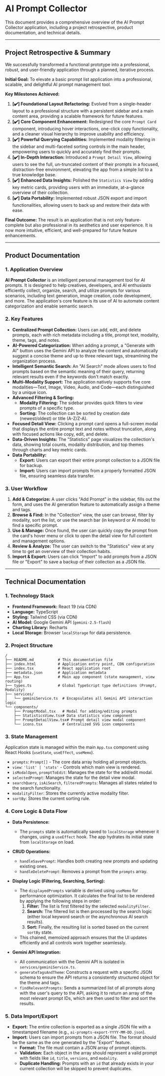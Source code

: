# AI Prompt Collector

This document provides a comprehensive overview of the AI Prompt Collector application, including a project retrospective, product documentation, and technical details.

---

## Project Retrospective & Summary

We successfully transformed a functional prototype into a professional, robust, and user-friendly application through a planned, iterative process.

**Initial Goal:**
To elevate a basic prompt list application into a professional, scalable, and delightful AI prompt management tool.

**Key Milestones Achieved:**
1.  **[✔️] Foundational Layout Refactoring:** Evolved from a single-header layout to a professional structure with a persistent sidebar and a main content area, providing a scalable framework for future features.
2.  **[✔️] Core Component Enhancement:** Redesigned the core `Prompt Card` component, introducing hover interactions, one-click copy functionality, and a cleaner visual hierarchy to improve usability and efficiency.
3.  **[✔️] Powerful Querying Capabilities:** Implemented modality filtering in the sidebar and multi-faceted sorting controls in the main header, empowering users to quickly and accurately find their prompts.
4.  **[✔️] In-Depth Interaction:** Introduced a `Prompt Detail View`, allowing users to see the full, un-truncated content of their prompts in a focused, distraction-free environment, elevating the app from a simple list to a true knowledge base.
5.  **[✔️] Enhanced Data Insights:** Polished the `Statistics View` by adding key metric cards, providing users with an immediate, at-a-glance overview of their collection.
6.  **[✔️] Data Portability:** Implemented robust JSON export and import functionalities, allowing users to back up and restore their data with ease.

**Final Outcome:**
The result is an application that is not only feature-complete but also professional in its aesthetics and user experience. It is now more intuitive, efficient, and well-prepared for future feature enhancements.

---

## Product Documentation

### 1. Application Overview
**AI Prompt Collector** is an intelligent personal management tool for AI prompts. It is designed to help creatives, developers, and AI enthusiasts efficiently collect, organize, search, and utilize prompts for various scenarios, including text generation, image creation, code development, and more. The application's core feature is its use of AI to automate content categorization and enable semantic search.

### 2. Key Features

*   **Centralized Prompt Collection:** Users can add, edit, and delete prompts, each with rich metadata including a title, prompt text, modality, theme, tags, and notes.
*   **AI-Powered Categorization:** When adding a prompt, a "Generate with AI" button uses the Gemini API to analyze the content and automatically suggest a concise theme and up to three relevant tags, streamlining the organization process.
*   **Intelligent Semantic Search:** An "AI Search" mode allows users to find prompts based on the semantic meaning of their query, returning relevant results even if the keywords don't match exactly.
*   **Multi-Modality Support:** The application natively supports five core modalities—Text, Image, Video, Audio, and Code—each distinguished by a unique icon.
*   **Advanced Filtering & Sorting:**
    *   **Modality Filtering:** The sidebar provides quick filters to view prompts of a specific type.
    *   **Sorting:** The collection can be sorted by creation date (newest/oldest) or title (A-Z/Z-A).
*   **Focused Detail View:** Clicking a prompt card opens a full-screen modal that displays the entire prompt text and notes without truncation, along with focused actions like copy, edit, and delete.
*   **Data-Driven Insights:** The "Statistics" page visualizes the collection's data, showing total counts, modality distribution, and top themes through charts and key metric cards.
*   **Data Portability:**
    *   **Export:** Users can export their entire prompt collection to a JSON file for backup.
    *   **Import:** Users can import prompts from a properly formatted JSON file, ensuring seamless data transfer.

### 3. User Workflow
1.  **Add & Categorize:** A user clicks "Add Prompt" in the sidebar, fills out the form, and uses the AI generation feature to automatically assign a theme and tags.
2.  **Browse & Find:** In the "Collection" view, the user can browse, filter by modality, sort the list, or use the search bar (in keyword or AI mode) to find a specific prompt.
3.  **Use & Manage:** Once found, the user can quickly copy the prompt from the card's hover menu or click to open the detail view for full content and management options.
4.  **Review & Analyze:** The user can switch to the "Statistics" view at any time to get an overview of their collection habits.
5.  **Import & Export:** Users can click "Import" to add prompts from a JSON file or "Export" to save a backup of their collection as a JSON file.

---

## Technical Documentation

### 1. Technology Stack
*   **Frontend Framework:** React 19 (via CDN)
*   **Language:** TypeScript
*   **Styling:** Tailwind CSS (via CDN)
*   **AI Model:** Google Gemini API (`gemini-2.5-flash`)
*   **Charting Library:** Recharts
*   **Local Storage:** Browser `localStorage` for data persistence.

### 2. Project Structure
```
/
├── README.md           # This documentation file
├── index.html          # Application entry point, CDN configuration
├── index.tsx           # React application root
├── metadata.json       # Application metadata
├── App.tsx             # Main app component (state management, view routing)
├── types.ts            # Global TypeScript type definitions (Prompt, Modality)
├── services/
│   └── geminiService.ts  # Encapsulates all Gemini API interaction logic
└── components/
    ├── PromptModal.tsx   # Modal for adding/editing prompts
    ├── StatisticsView.tsx# Data statistics view component
    ├── PromptDetailView.tsx# Prompt detail view modal component
    └── icons.tsx         # Centralized SVG icon components
```

### 3. State Management
Application state is managed within the main `App.tsx` component using React Hooks (`useState`, `useEffect`, `useMemo`).
*   `prompts`: `Prompt[]` - The core data array holding all prompt objects.
*   `view`: `'list' | 'stats'` - Controls which main view is rendered.
*   `isModalOpen`, `promptToEdit`: Manages the state for the add/edit modal.
*   `selectedPrompt`: Manages the state for the detail view modal.
*   `searchQuery`, `isAiSearch`, `filteredPrompts`: Manages all states related to the search functionality.
*   `modalityFilter`: Stores the currently active modality filter.
*   `sortBy`: Stores the current sorting rule.

### 4. Core Logic & Data Flow

*   **Data Persistence:**
    *   The `prompts` state is automatically saved to `localStorage` whenever it changes, using a `useEffect` hook. The app hydrates its initial state from `localStorage` on load.

*   **CRUD Operations:**
    *   `handleSavePrompt`: Handles both creating new prompts and updating existing ones.
    *   `handleDeletePrompt`: Removes a prompt from the `prompts` array.

*   **Display Logic (Filtering, Searching, Sorting):**
    *   The `displayedPrompts` variable is derived using `useMemo` for performance optimization. It calculates the final list to be rendered by applying the following steps in order:
        1.  **Filter:** The list is first filtered by the selected `modalityFilter`.
        2.  **Search:** The filtered list is then processed by the search logic (either local keyword search or the asynchronous AI search results).
        3.  **Sort:** Finally, the resulting list is sorted based on the current `sortBy` state.
    *   This chained, memoized approach ensures that the UI updates efficiently and all controls work together seamlessly.

*   **Gemini API Integration:**
    *   All communication with the Gemini API is isolated in `services/geminiService.ts`.
    *   `generateTagsAndTheme`: Constructs a request with a specific JSON schema to ensure the API returns a consistently structured object for the theme and tags.
    *   `findRelevantPrompts`: Sends a summarized list of all prompts along with the user's query to the API, asking it to return an array of the most relevant prompt IDs, which are then used to filter and sort the results.

### 5. Data Import/Export

*   **Export:** The entire collection is exported as a single JSON file with a timestamped filename (e.g., `ai-prompts-export-YYYY-MM-DD.json`).
*   **Import:** Users can import prompts from a JSON file. The format should be the same as the one generated by the "Export" feature.
    *   **Format:** The file must contain a JSON array of prompt objects.
    *   **Validation:** Each object in the array should represent a valid prompt with fields like `id`, `title`, `versions`, and `modality`.
    *   **Duplicate Handling:** Prompts with an `id` that already exists in your current collection will be skipped to prevent duplicates.